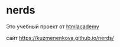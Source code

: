 # nerds
Это учебный проект от <a href="https://htmlacademy.ru/">htmlacademy</a>

сайт https://kuzmenenkova.github.io/nerds/
